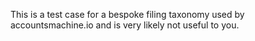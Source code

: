 
This is a test case for a bespoke filing taxonomy used by accountsmachine.io
and is very likely not useful to you.

